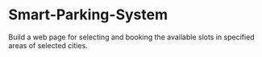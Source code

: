 # Smart-Parking-System
Build a web page for selecting and booking the available slots in specified areas of selected cities.
